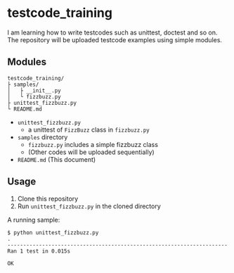 # testcode_training

I am learning how to write testcodes such as unittest, doctest and so on. The repository will be uploaded testcode examples using simple modules.

## Modules

```
testcode_training/
├ samples/
│   ├ __init__.py
│   └ fizzbuzz.py
├ unittest_fizzbuzz.py
└ README.md
```

- `unittest_fizzbuzz.py`
    - a unittest of `FizzBuzz` class in `fizzbuzz.py`
- `samples` directory
    - `fizzbuzz.py` includes a simple fizzbuzz class
    - (Other codes will be uploaded sequentially)
- `README.md` (This document)

## Usage

1. Clone this repository
2. Run `unittest_fizzbuzz.py` in the cloned directory

A running sample:

```
$ python unittest_fizzbuzz.py
.
----------------------------------------------------------------------
Ran 1 test in 0.015s

OK
```